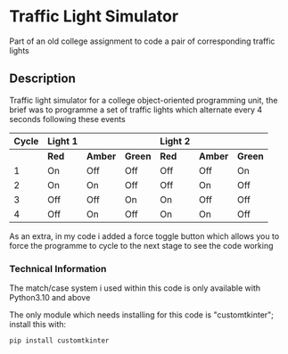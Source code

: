 # Traffic Light Simulator
Part of an old college assignment to code a pair of corresponding traffic lights

## Description
Traffic light simulator for a college object-oriented programming unit, the brief was to programme a set of traffic lights which alternate every 4 seconds following these events

| **Cycle** | **Light 1**                        ||| **Light 2**                        |||
|-------|----------|----------|----------|----------|----------|----------|
|       | **Red**      | **Amber**   | **Green**   | **Red**      | **Amber**   | **Green**   |
|     1 | On       | Off      | Off      | Off      | Off      | On       |
|     2 | On       | On       | Off      | Off      | On       | Off      |
|     3 | Off      | Off      | On       | On       | Off      | Off      |
|     4 | Off      | On       | Off      | On       | On       | Off      |

As an extra, in my code i added a force toggle button which allows you to force the programme to cycle to the next stage to see the code working

### Technical Information
The match/case system i used within this code is only available with Python3.10 and above

The only module which needs installing for this code is "customtkinter"; install this with:

```shell
pip install customtkinter
```
